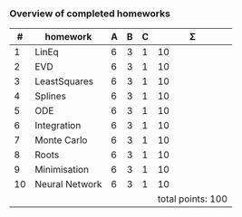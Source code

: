 ### Overview of completed homeworks

| #  | homework      | A | B | C | Σ   |
|----|---------------|---|---|---|-----|
| 1  | LinEq         | 6 | 3 | 1 | 10  |
| 2  | EVD           | 6 | 3 | 1 | 10  |
| 3  | LeastSquares  | 6 | 3 | 1 | 10  |
| 4  | Splines       | 6 | 3 | 1 | 10  |
| 5  | ODE           | 6 | 3 | 1 | 10  |
| 6  | Integration   | 6 | 3 | 1 | 10  |
| 7  | Monte Carlo   | 6 | 3 | 1 | 10  |
| 8  | Roots         | 6 | 3 | 1 | 10  |
| 9  | Minimisation  | 6 | 3 | 1 | 10  |
| 10 | Neural Network| 6 | 3 | 1 | 10  |
| |||||              total points: 100 |

